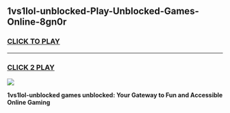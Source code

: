 
## 1vs1lol-unblocked-Play-Unblocked-Games-Online-8gn0r
<h3>
<a href="https://premium76.site?title=1vs1lol-unblocked&ref=25A">CLICK TO PLAY</a></h3>
<hr>

<h3>
<a href="https://premium76.site?title=1vs1lol-unblocked&ref=25A">CLICK 2 PLAY</a>
  
</h3>

<a href="https://premium76.site?title=1vs1lol-unblocked&ref=25A"><img src="https://clearcache.store/games.png"></a>


**1vs1lol-unblocked games unblocked: Your Gateway to Fun and Accessible Online Gaming**
